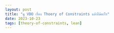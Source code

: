 ```yaml
---
layout: post
title: "ดู VDO เรื่อง Thoery of Constraints แล้วได้อะไร"
date: 2023-10-23
tags: [theory-of-constraints, lean]
---
```


